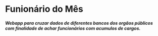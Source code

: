 # Funionário do Mês
##### Webapp para cruzar dados de diferentes bancos dos orgãos públicos com finalidade de achar funcionários com acumulos de cargos.
